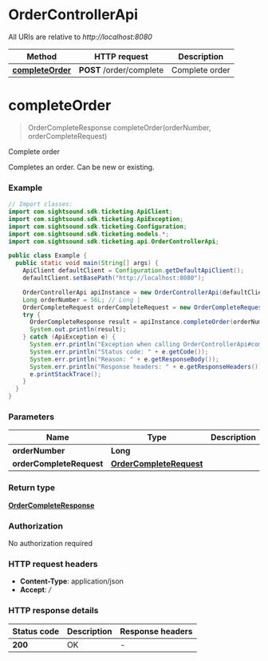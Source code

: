 # OrderControllerApi

All URIs are relative to *http://localhost:8080*

| Method | HTTP request | Description |
|------------- | ------------- | -------------|
| [**completeOrder**](OrderControllerApi.md#completeOrder) | **POST** /order/complete | Complete order |


<a name="completeOrder"></a>
# **completeOrder**
> OrderCompleteResponse completeOrder(orderNumber, orderCompleteRequest)

Complete order

Completes an order. Can be new or existing.

### Example
```java
// Import classes:
import com.sightsound.sdk.ticketing.ApiClient;
import com.sightsound.sdk.ticketing.ApiException;
import com.sightsound.sdk.ticketing.Configuration;
import com.sightsound.sdk.ticketing.models.*;
import com.sightsound.sdk.ticketing.api.OrderControllerApi;

public class Example {
  public static void main(String[] args) {
    ApiClient defaultClient = Configuration.getDefaultApiClient();
    defaultClient.setBasePath("http://localhost:8080");

    OrderControllerApi apiInstance = new OrderControllerApi(defaultClient);
    Long orderNumber = 56L; // Long | 
    OrderCompleteRequest orderCompleteRequest = new OrderCompleteRequest(); // OrderCompleteRequest | 
    try {
      OrderCompleteResponse result = apiInstance.completeOrder(orderNumber, orderCompleteRequest);
      System.out.println(result);
    } catch (ApiException e) {
      System.err.println("Exception when calling OrderControllerApi#completeOrder");
      System.err.println("Status code: " + e.getCode());
      System.err.println("Reason: " + e.getResponseBody());
      System.err.println("Response headers: " + e.getResponseHeaders());
      e.printStackTrace();
    }
  }
}
```

### Parameters

| Name | Type | Description  | Notes |
|------------- | ------------- | ------------- | -------------|
| **orderNumber** | **Long**|  | |
| **orderCompleteRequest** | [**OrderCompleteRequest**](OrderCompleteRequest.md)|  | |

### Return type

[**OrderCompleteResponse**](OrderCompleteResponse.md)

### Authorization

No authorization required

### HTTP request headers

 - **Content-Type**: application/json
 - **Accept**: */*

### HTTP response details
| Status code | Description | Response headers |
|-------------|-------------|------------------|
| **200** | OK |  -  |

